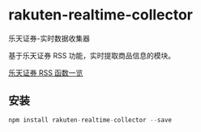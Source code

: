 # rakuten-realtime-collector

乐天证券-实时数据收集器

基于乐天证券 RSS 功能，实时提取商品信息的模块。

[乐天证券 RSS 函数一览](https://www.rakuten-sec.co.jp/MarketSpeed/onLineHelp/msman1_11_6.html)

## 安装

```js
npm install rakuten-realtime-collector --save
```
